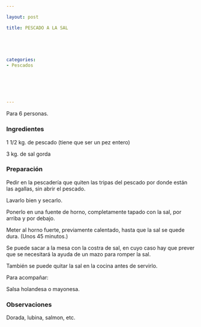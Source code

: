 ```yaml
---

layout: post

title: PESCADO A LA SAL





categories:
- Pescados






---
```


Para 6 personas.

<h3>Ingredientes</h3>

1 1/2 kg. de pescado (tiene que ser un pez entero)

3 kg. de sal gorda

<h3>Preparación</h3>

Pedir en la pescadería que quiten las tripas del pescado por donde están las agallas, sin abrir el pescado.

Lavarlo bien y secarlo.

Ponerlo en una fuente de horno, completamente tapado con la sal, por arriba y por debajo.

Meter al horno fuerte, previamente calentado, hasta que la sal se quede dura. (Unos 45 minutos.)

Se puede sacar a la mesa con la costra de sal, en cuyo caso hay que prever que se necesitará la ayuda de un mazo para romper la sal.

También se puede quitar la sal en la cocina antes de servirlo.

Para acompañar:

Salsa holandesa o mayonesa.

<h3>Observaciones</h3>

Dorada, lubina, salmon, etc.